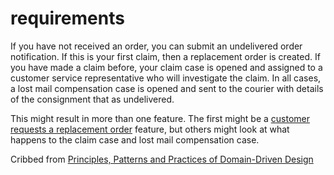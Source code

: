 # requirements

If you have not received an order, you can submit an undelivered order notification.
If this is your first claim, then a replacement order is created. If you have made a
claim before, your claim case is opened and assigned to a customer service representative
who will investigate the claim. In all cases, a lost mail compensation case is opened
and sent to the courier with details of the consignment that as undelivered.

This might result in more than one feature. The first might be a [customer requests a
replacement order](replacement.feature) feature, but others might look at what happens to the claim case and lost mail compensation case.

Cribbed from [Principles, Patterns and Practices of Domain-Driven Design](https://leanpub.com/Practicing-DDD)